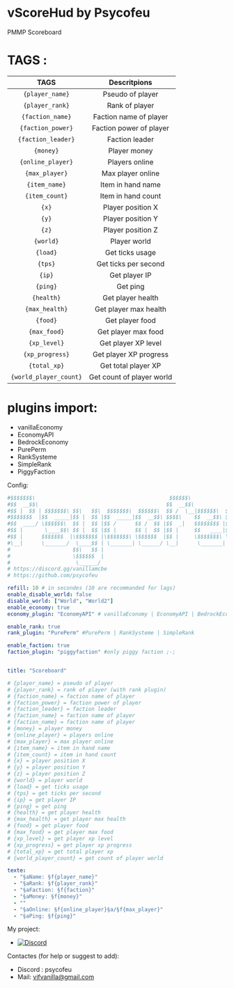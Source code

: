 # vScoreHud by Psycofeu

PMMP Scoreboard 

# TAGS : 
|TAGS|Descritpions|
|:--:|:--:|
| `{player_name}`       | Pseudo of player           |
| `{player_rank}`       | Rank of player             |
| `{faction_name}`      | Faction name of player     |
| `{faction_power}`     | Faction power of player    |
| `{faction_leader}`    | Faction leader             |
| `{money}`             | Player money               |
| `{online_player}`     | Players online             |
| `{max_player}`        | Max player online          |
| `{item_name}`         | Item in hand name          |
| `{item_count}`        | Item in hand count         |
| `{x}`                 | Player position X          |
| `{y}`                 | Player position Y          |
| `{z}`                 | Player position Z          |
| `{world}`             | Player world               |
| `{load}`              | Get ticks usage            |
| `{tps}`               | Get ticks per second       |
| `{ip}`                | Get player IP              |
| `{ping}`              | Get ping                   |
| `{health}`            | Get player health          |
| `{max_health}`        | Get player max health      |
| `{food}`              | Get player food            |
| `{max_food}`          | Get player max food        |
| `{xp_level}`          | Get player XP level        |
| `{xp_progress}`       | Get player XP progress     |
| `{total_xp}`          | Get total player XP        |
| `{world_player_count}`| Get count of player world  |


# plugins import: 
- vanillaEconomy
- EconomyAPI
- BedrockEconomy
- PurePerm
- RankSysteme
- SimpleRank
- PiggyFaction

Config: 

```yaml
#$$$$$$$\                                           $$$$$$\
#$$  __$$\                                         $$  __$$\
#$$ |  $$ | $$$$$$$\ $$\   $$\  $$$$$$$\  $$$$$$\  $$ /  \__|$$$$$$\  $$\   $$\
#$$$$$$$  |$$  _____|$$ |  $$ |$$  _____|$$  __$$\ $$$$\    $$  __$$\ $$ |  $$ |
#$$  ____/ \$$$$$$\  $$ |  $$ |$$ /      $$ /  $$ |$$  _|   $$$$$$$$ |$$ |  $$ |
#$$ |       \____$$\ $$ |  $$ |$$ |      $$ |  $$ |$$ |     $$   ____|$$ |  $$ |
#$$ |      $$$$$$$  |\$$$$$$$ |\$$$$$$$\ \$$$$$$  |$$ |     \$$$$$$$\ \$$$$$$  |
#\__|      \_______/  \____$$ | \_______| \______/ \__|      \_______| \______/
#                    $$\   $$ |
#                    \$$$$$$  |
#                     \______/
# https://discord.gg/vanillamcbe
# https://github.com/psycofeu

refill: 10 # in secondes (10 are recommanded for lags)
enable_disable_world: false
disable_world: ["World", "World2"]
enable_economy: true
economy_plugin: "EconomyAPI" # vanillaEconomy | EconomyAPI | BedrockEconomy

enable_rank: true
rank_plugin: "PurePerm" #PurePerm | RankSysteme | SimpleRank

enable_faction: true
faction_plugin: "piggyfaction" #only piggy faction ;-;


title: "Scoreboard"

# {player_name} = pseudo of player
# {player_rank} = rank of player (with rank plugin)
# {faction_name} = faction name of player
# {faction_power} = faction power of player
# {faction_leader} = faction leader
# {faction_name} = faction name of player
# {faction_name} = faction name of player
# {money} = player money
# {online_player} = players online
# {max_player} = max player online
# {item_name} = item in hand name
# {item_count} = item in hand count
# {x} = player position X
# {y} = player position Y
# {z} = player position Z
# {world} = player world
# {load} = get ticks usage
# {tps} = get ticks per second
# {ip} = get player IP
# {ping} = get ping
# {health} = get player health
# {max_health} = get player max health
# {food} = get player food
# {max_food} = get player max food
# {xp_level} = get player xp level
# {xp_progress} = get player xp progress
# {total_xp} = get total player xp
# {world_player_count} = get count of player world

texte:
  - "§aName: §f{player_name}"
  - "§aRank: §f{player_rank}"
  - "§aFaction: §f{faction}"
  - "§aMoney: §f{money}"
  - ""
  - "§aOnline: §f{online_player}§a/§f{max_player}"
  - "§aPing: §f{ping}"
```

My project:
- [![Discord](https://img.shields.io/discord/1216200805988827267?label=Discord&logo=discord&color=blue)](https://discord.gg/vanillamcbe)


Contactes (for help or suggest to add):
- Discord : psycofeu
- Mail: vifvanilla@gmail.com
